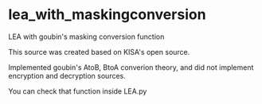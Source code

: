 # lea_with_maskingconversion
LEA with goubin's masking conversion function

This source was created based on KISA's open source.

Implemented goubin's AtoB, BtoA converion theory, and did not implement encryption and decryption sources.

You can check that function inside LEA.py



